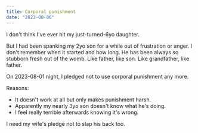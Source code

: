 ```yaml
---
title: Corporal punishment
date: "2023-08-06"
---
```


I don't think I've ever hit my just-turned-6yo daughter.

But I had been spanking my 2yo son for a while out of frustration or anger.
I don't remember when it started and how long.
He has been always so stubborn fresh out of the womb.
Like father, like son. 
Like grandfather, like father.

On 2023-08-01 night, I pledged not to use corporal punishment any more.

Reasons:
- It doesn't work at all but only makes punishment harsh.
- Apparently my nearly 3yo son doesn't know what he's doing.
- I feel really terrible afterwards knowing it's wrong.

I need my wife's pledge not to slap his back too.
